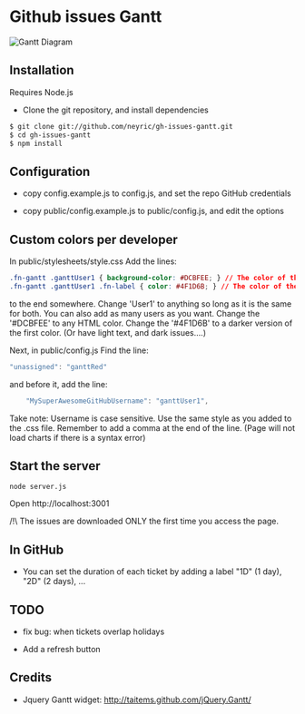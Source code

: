 # Github issues Gantt


![Gantt Diagram](screenshot.png?raw=true "GitHub Issues Gantt")


## Installation

Requires Node.js

* Clone the git repository, and install dependencies

````sh
$ git clone git://github.com/neyric/gh-issues-gantt.git
$ cd gh-issues-gantt
$ npm install
````

## Configuration

* copy config.example.js to config.js, and set the repo GitHub credentials

* copy public/config.example.js to public/config.js, and edit the options

## Custom colors per developer

In public/stylesheets/style.css
Add the lines:


````css
.fn-gantt .ganttUser1 { background-color: #DCBFEE; } // The color of the issue
.fn-gantt .ganttUser1 .fn-label { color: #4F1D6B; } // The color of the issue text
````

to the end somewhere.
Change 'User1' to anything so long as it is the same for both. You can also add as many users as you want.
Change the '#DCBFEE' to any HTML color. 
Change the '#4F1D6B' to a darker version of the first color. (Or have light text, and dark issues....)

Next, in public/config.js
Find the line:
````js
"unassigned": "ganttRed"
````
and before it, add the line:

````js
    "MySuperAwesomeGitHubUsername": "ganttUser1",
````

Take note: 
Username is case sensitive.
Use the same style as you added to the .css file.
Remember to add a comma at the end of the line. (Page will not load charts if there is a syntax error)







## Start the server

    node server.js

Open http://localhost:3001

/!\ The issues are downloaded ONLY the first time you access the page.

## In GitHub

* You can set the duration of each ticket by adding a label "1D" (1 day), "2D" (2 days), ...


## TODO

* fix bug: when tickets overlap holidays

* Add a refresh button



## Credits

 * Jquery Gantt widget: http://taitems.github.com/jQuery.Gantt/
